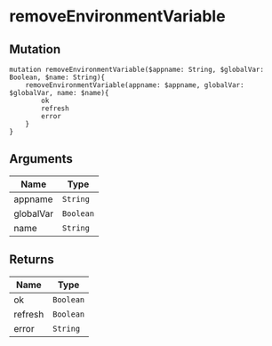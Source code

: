 # removeEnvironmentVariable

## Mutation

```
mutation removeEnvironmentVariable($appname: String, $globalVar: Boolean, $name: String){
    removeEnvironmentVariable(appname: $appname, globalVar: $globalVar, name: $name){
        ok
        refresh
        error
    }
}
```

## Arguments

Name | Type
---- | ---- 
appname | `String`
globalVar | `Boolean`
name | `String`

## Returns

Name | Type
---- | ----
ok | `Boolean`
refresh | `Boolean`
error | `String`
